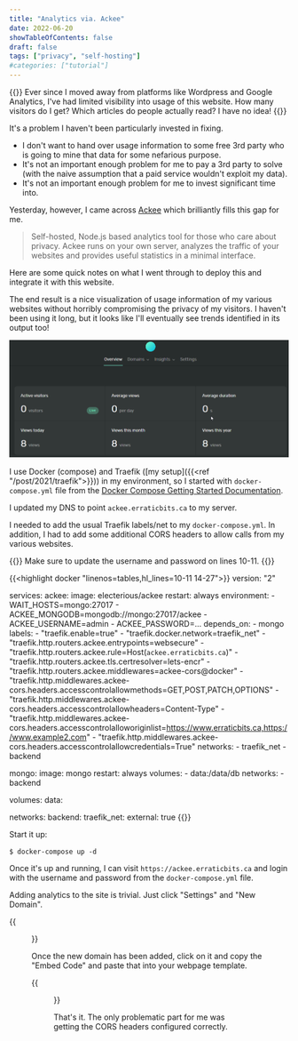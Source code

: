 ```yaml
---
title: "Analytics via. Ackee"
date: 2022-06-20
showTableOfContents: false
draft: false
tags: ["privacy", "self-hosting"]
#categories: ["tutorial"]
---
```


{{<lead>}}
Ever since I moved away from platforms like Wordpress and Google Analytics, I've had limited visibility into usage of this website.  How many visitors do I get?  Which articles do people actually read?  I have no idea!
{{</lead>}}

It's a problem I haven't been particularly invested in fixing.  

* I don't want to hand over usage information to some free 3rd party who is going to mine that data for some nefarious purpose.
* It's not an important enough problem for me to pay a 3rd party to solve (with the naive assumption that a paid service wouldn't exploit my data).
* It's not an important enough problem for me to invest significant time into.

Yesterday, however, I came across [Ackee](https://ackee.electerious.com/) which brilliantly fills this gap for me.

> Self-hosted, Node.js based analytics tool for those who care about privacy. Ackee runs on your own server, analyzes the traffic of your websites and provides useful statistics in a minimal interface.

Here are some quick notes on what I went through to deploy this and integrate it with this website.

The end result is a nice visualization of usage information of my various websites without horribly compromising the privacy of my visitors.  I haven't been using it long, but it looks like I'll eventually see trends identified in its output too!

![Screenshot](ackee.png)

I use Docker (compose) and Traefik ([my setup]({{<ref "/post/2021/traefik">}})) in my environment, so I started with `docker-compose.yml` file from the [Docker Compose Getting Started Documentation](https://docs.ackee.electerious.com/#/docs/Get%20started#with-docker-compose).

I updated my DNS to point `ackee.erraticbits.ca` to my server.

I needed to add the usual Traefik labels/net to my `docker-compose.yml`.  In addition, I had to add some additional CORS headers to allow calls from my various websites.

{{<alert>}}
Make sure to update the username and password on lines 10-11.
{{</alert>}}

{{<highlight docker "linenos=tables,hl_lines=10-11 14-27">}}
version: "2"

services:
  ackee:
    image: electerious/ackee
    restart: always
    environment:
      - WAIT_HOSTS=mongo:27017
      - ACKEE_MONGODB=mongodb://mongo:27017/ackee
      - ACKEE_USERNAME=admin
      - ACKEE_PASSWORD=...
    depends_on:
      - mongo
    labels:
      - "traefik.enable=true"
      - "traefik.docker.network=traefik_net"
      - "traefik.http.routers.ackee.entrypoints=websecure"
      - "traefik.http.routers.ackee.rule=Host(`ackee.erraticbits.ca`)"
      - "traefik.http.routers.ackee.tls.certresolver=lets-encr"
      - "traefik.http.routers.ackee.middlewares=ackee-cors@docker"
      - "traefik.http.middlewares.ackee-cors.headers.accesscontrolallowmethods=GET,POST,PATCH,OPTIONS"
      - "traefik.http.middlewares.ackee-cors.headers.accesscontrolallowheaders=Content-Type"
      - "traefik.http.middlewares.ackee-cors.headers.accesscontrolalloworiginlist=https://www.erraticbits.ca,https://www.example2.com"
      - "traefik.http.middlewares.ackee-cors.headers.accesscontrolallowcredentials=True"
    networks:
      - traefik_net
      - backend

  mongo:
    image: mongo
    restart: always
    volumes:
      - data:/data/db
    networks:
      - backend

volumes:
  data:

networks:
  backend:
  traefik_net:
    external: true
{{</highlight>}}

Start it up:

```
$ docker-compose up -d
```

Once it's up and running, I can visit `https://ackee.erraticbits.ca` and login with the username and password from the `docker-compose.yml` file.

Adding analytics to the site is trivial.  Just click "Settings" and "New Domain".  

{{<figure src="create.png" href="create.png">}}

Once the new domain has been added, click on it and copy the "Embed Code" and paste that into your webpage template.

{{<figure src="code.png" href="code.png">}}

That's it.  The only problematic part for me was getting the CORS headers configured correctly.



